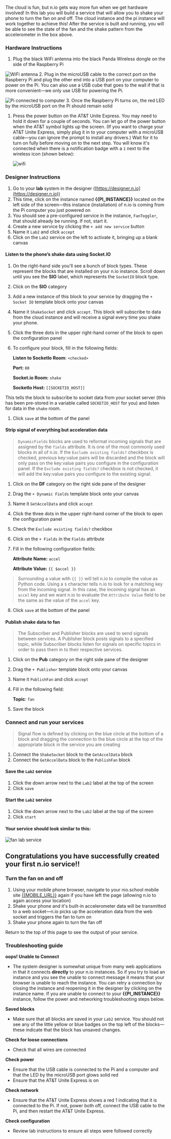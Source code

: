 The cloud is fun, but n.io gets way more fun when we get hardware involved! In this lab you will build a service that will allow you to shake your phone to turn the fan on and off. The cloud instance and the pi instance will work together to achieve this! After the service is built and running, you will be able to see the state of the fan and the shake pattern from the accelerometer in the box above.

### Hardware Instructions
1. Plug the black WiFi antenna into the black Panda Wireless dongle on the side of the Raspberry Pi

![WiFi antenna](./img/instructions/panda.jpg)
2. Plug in the microUSB cable to the correct port on the Raspberry Pi and plug the other end into a USB port on your computer to power on the Pi. You can also use a USB cube that goes to the wall if that is more convenient—we only use USB for powering the Pi.


![Pi connected to computer](./img/instructions/pi.jpg)
3. Once the Raspberry Pi turns on, the red LED by the microUSB port on the Pi should remain solid

1. Press the power button on the AT&T Unite Express. You may need to hold it down for a couple of seconds. You can let go of the power button when the AT&T symbol lights up the screen. (If you want to charge your AT&T Unite Express, simply plug it in to your computer with a microUSB cable—you can ignore the prompt to install any drivers.) Wait for it to turn on fully before moving on to the next step. You will know it's connected when there is a notification badge with a `1` next to the wireless icon (shown below):

     ![wifi](./img/instructions/att-express.png)
     <!-- Add up close image of screen -> image of one device connected -->

### Designer Instructions
1. Go to your **lab** system in the designer ([https://designer.n.io](https://designer.n.io))
1. This time, click on the instance named **{{PI_INSTANCE}}** located on the left side of the screen—this instance (installation) of n.io is coming from the Pi computer you just powered on
1. You should see a pre-configured service in the instance, `FanToggler`, that should already be running. If not, start it.
1. Create a new service by clicking the `+ add new service` button
1. Name it `Lab2` and click `accept`
1. Click on the `Lab2` service on the left to activate it, bringing up a blank canvas

#### Listen to the phone’s shake data using Socket.IO

1. On the right-hand side you'll see a bunch of block types. These represent the blocks that are installed on your n.io instance. Scroll down until you see the **SIO** label, which represents the `SocketIO` block type.
1. Click on the **SIO** category
1. Add a new instance of this block to your service by dragging the `+ Socket IO` template block onto your canvas
1. Name it `ShakeSocket` and click `accept`. This block will subscribe to data from the cloud instance and will receive a signal every time you shake your phone.

1. Click the three dots in the upper right-hand corner of the block to open the configuration panel

1. To configure your block, fill in the following fields:

     **Listen to SocketIo Room**: `<checked>`

     **Port:** `80`

     **Socket.io Room:** `shake`

     **SocketIo Host:** `[[SOCKETIO_HOST]]`

  This tells the block to subscribe to socket data from your socket server (this has been pre-stored in a variable called `SOCKETIO_HOST` for you) and listen for data in the `shake` room.

1. Click `save` at the bottom of the panel

#### Strip signal of everything but acceleration data
>`DynamicFields` blocks are used to reformat incoming signals that are assigned by the `fields` attribute. It is one of the most commonly used blocks in all of n.io. If the `Exclude existing fields?` checkbox is checked, previous key:value pairs will be discarded and the block will only pass on the key:value pairs you configure in the configuration panel. If the `Exclude existing fields?` checkbox is not checked, it will add the key:value pairs you configure to the existing signal.

  1. Click on the **DF** category on the right side pane of the designer
  1. Drag the `+ Dynamic Fields` template block onto your canvas
  1. Name it `GetAccelData` and click `accept`
  1. Click the three dots in the upper right-hand corner of the block to open the configuration panel
  1. Check the `Exclude existing fields?` checkbox
  1. Click on the `+ Fields` in the `Fields` attribute
  1. Fill in the following configuration fields:

       **Attribute Name:** `accel`

       **Attribute Value:** `{{ $accel }}`
  >Surrounding a value with `{{ }}` will tell n.io to compile the value as Python code. Using a `$` character tells n.io to look for a matching key from the incoming signal. In this case, the incoming signal has an `accel` key and we want n.io to evaluate the `Attribute Value` field to be the same as the value of the `accel` key.

  8. Click `save` at the bottom of the panel

#### Publish shake data to fan
>The Subscriber and Publisher blocks are used to send signals between services. A Publisher block posts signals to a specified topic, while Subscriber blocks listen for signals on specific topics in order to pass them in to their respective services.

  1. Click on the **Pub** category on the right side pane of the designer
  1. Drag the `+ Publisher` template block onto your canvas
  1. Name it `PublishFan` and click `accept`
  1. Fill in the following field:

       **Topic**: `fan`
  6. Save the block

### Connect and run your services
>Signal flow is defined by clicking on the blue circle at the bottom of a block and dragging the connection to the blue circle at the top of the appropriate block in the service you are creating

1. Connect the `ShakeSocket` block to the `GetAccelData` block
1. Connect the `GetAccelData` block to the `PublishFan` block

#### Save the `Lab2` service

1. Click the down arrow next to the `Lab2` label at the top of the screen
1. Click `save`

#### Start the `Lab2` service

1. Click the down arrow next to the `Lab2` label at the top of the screen
1. Click `start`

#### Your service should look similar to this:

![fan lab service](./img/instructions/fan-service.png)

## Congratulations you have successfully created your first n.io service!!

### Turn the fan on and off

1. Using your mobile phone browser, navigate to your nio.school mobile site [{{MOBILE_URL}}]({{MOBILE_URL}}) again if you have left the page (allowing n.io to again access your location)
1. Shake your phone and it's built-in accelerometer data will be transmitted to a web socket—n.io picks up the acceleration data from the web socket and triggers the fan to turn on
1. Shake your phone again to turn the fan off

Return to the top of this page to see the output of your service.

### Troubleshooting guide

**oops! Unable to Connect**
* The system designer is somewhat unique from many web applications in that it connects **directly** to your n.io instances. So if you try to load an instance and you see the unable to connect message it means that your browser is unable to reach the instance. You can retry a connection by closing the instance and reopening it in the designer by clicking on the instance name. If you are unable to connect to your **{{PI_INSTANCE}}** instance, follow the power and networking troubleshooting steps below.

**Saved blocks**
* Make sure that all blocks are saved in your `Lab2` service. You should not see any of the little yellow or blue badges on the top left of the blocks—these indicate that the block has unsaved changes.

**Check for loose connections**
* Check that all wires are connected

**Check power**
* Ensure that the USB cable is connected to the Pi and a computer and that the LED by the microUSB port glows solid red
* Ensure that the AT&T Unite Express is on

**Check network**
* Ensure that the AT&T Unite Express shows a red 1 indicating that it is connected to the Pi. If not, power both off, connect the USB cable to the Pi, and then restart the AT&T Unite Express.

**Check configuration**
* Review lab instructions to ensure all steps were followed correctly
